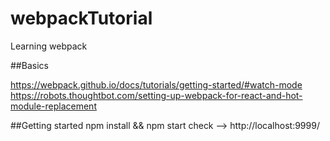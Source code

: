 # webpackTutorial
Learning webpack

##Basics

https://webpack.github.io/docs/tutorials/getting-started/#watch-mode
https://robots.thoughtbot.com/setting-up-webpack-for-react-and-hot-module-replacement

##Getting started
npm install && npm start
check --> http://localhost:9999/

